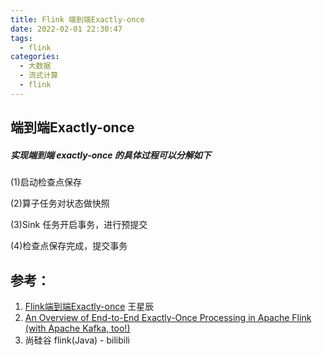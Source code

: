 ```yaml
---
title: Flink 端到端Exactly-once
date: 2022-02-01 22:30:47
tags:
  - flink
categories: 
  - 大数据 
  - 流式计算 
  - flink
---
```


<p></p>
<!-- more -->


## 端到端Exactly-once
   

##### 实现端到端 exactly-once 的具体过程可以分解如下

(1)启动检查点保存

(2)算子任务对状态做快照

(3)Sink 任务开启事务，进行预提交

(4)检查点保存完成，提交事务


## 参考：
1. [Flink端到端Exactly-once](https://zhuanlan.zhihu.com/p/68797265) 王星辰
2. [An Overview of End-to-End Exactly-Once Processing in Apache Flink (with Apache Kafka, too!)](https://flink.apache.org/features/2018/03/01/end-to-end-exactly-once-apache-flink.html)
3. 尚硅谷 flink(Java) - bilibili  




